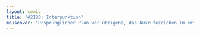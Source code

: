 ```yaml
---
layout: comic
title: "#2180: Interpunktion"
mouseover: "Ursprünglicher Plan war übrigens, das Ausrufezeichen im ersten Panel entweder zu wurmisieren oder durch ein Fragezeichen zu ersetzen."
---
```

